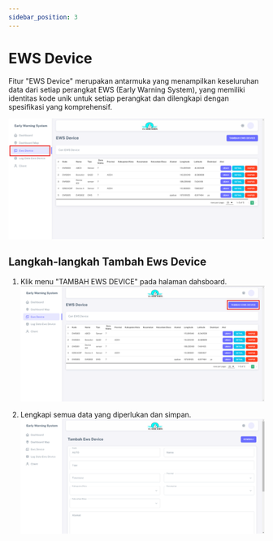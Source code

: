 ```yaml
---
sidebar_position: 3
---
```


# EWS Device

Fitur "EWS Device" merupakan antarmuka yang menampilkan keseluruhan data dari setiap perangkat EWS (Early Warning System), yang memiliki identitas kode unik untuk setiap perangkat dan dilengkapi dengan spesifikasi yang komprehensif.

![EWS](../assets/early-warning-system/device-dashboard.png)

## Langkah-langkah Tambah Ews Device

1. Klik menu "TAMBAH EWS DEVICE" pada halaman dahsboard.
![EWS](../assets/early-warning-system/device-tambah.png)

2. Lengkapi semua data yang diperlukan dan simpan.                 
![EWS](../assets/early-warning-system/device-form.png)
